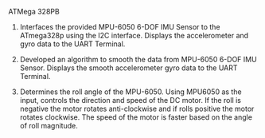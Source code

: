 
ATMega 328PB

1. Interfaces the provided  MPU-6050 6-DOF IMU Sensor to the ATmega328p using the I2C interface.  Displays the accelerometer and gyro data to the UART Terminal. 
 
2. Developed an algorithm to smooth the data from MPU-6050 6-DOF IMU Sensor. Displays the smooth accelerometer gyro data to the UART Terminal. 
 
3. Determines the roll angle of the MPU-6050. Using MPU6050 as the input, controls the direction and speed of the DC motor. If the roll is negative the motor rotates anti-clockwise and if rolls positive the motor rotates clockwise. The speed of the motor is faster based on the angle of roll magnitude.
